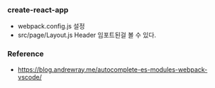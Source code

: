 ### create-react-app
- webpack.config.js 설정
- src/page/Layout.js Header 임포트된걸 볼 수 있다.

### Reference
- https://blog.andrewray.me/autocomplete-es-modules-webpack-vscode/
